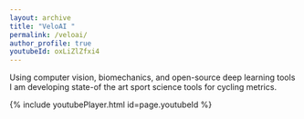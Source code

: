 ```yaml
---
layout: archive
title: "VeloAI "
permalink: /veloai/
author_profile: true
youtubeId: oxLiZlZfxi4
---
```



Using computer vision, biomechanics, and open-source deep learning tools I am developing state-of the art sport science tools for cycling metrics.  

{% include youtubePlayer.html id=page.youtubeId %}